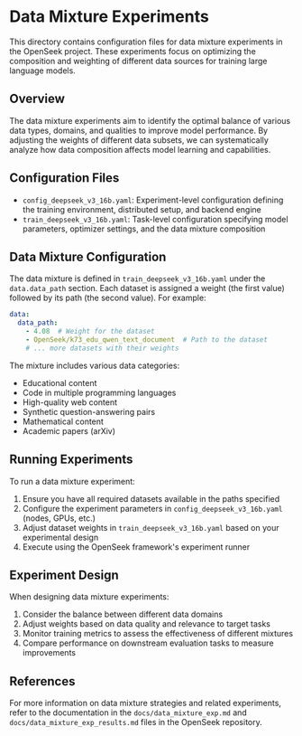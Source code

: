 # Data Mixture Experiments

This directory contains configuration files for data mixture experiments in the OpenSeek project. These experiments focus on optimizing the composition and weighting of different data sources for training large language models.

## Overview

The data mixture experiments aim to identify the optimal balance of various data types, domains, and qualities to improve model performance. By adjusting the weights of different data subsets, we can systematically analyze how data composition affects model learning and capabilities.

## Configuration Files

- `config_deepseek_v3_16b.yaml`: Experiment-level configuration defining the training environment, distributed setup, and backend engine
- `train_deepseek_v3_16b.yaml`: Task-level configuration specifying model parameters, optimizer settings, and the data mixture composition

## Data Mixture Configuration

The data mixture is defined in `train_deepseek_v3_16b.yaml` under the `data.data_path` section. Each dataset is assigned a weight (the first value) followed by its path (the second value). For example:

```yaml
data:
  data_path:
    - 4.08  # Weight for the dataset
    - OpenSeek/k73_edu_qwen_text_document  # Path to the dataset
    # ... more datasets with their weights
```

The mixture includes various data categories:
- Educational content
- Code in multiple programming languages
- High-quality web content
- Synthetic question-answering pairs
- Mathematical content
- Academic papers (arXiv)

## Running Experiments

To run a data mixture experiment:

1. Ensure you have all required datasets available in the paths specified
2. Configure the experiment parameters in `config_deepseek_v3_16b.yaml` (nodes, GPUs, etc.)
3. Adjust dataset weights in `train_deepseek_v3_16b.yaml` based on your experimental design
4. Execute using the OpenSeek framework's experiment runner

## Experiment Design

When designing data mixture experiments:
1. Consider the balance between different data domains
2. Adjust weights based on data quality and relevance to target tasks
3. Monitor training metrics to assess the effectiveness of different mixtures
4. Compare performance on downstream evaluation tasks to measure improvements

## References

For more information on data mixture strategies and related experiments, refer to the documentation in the `docs/data_mixture_exp.md` and `docs/data_mixture_exp_results.md` files in the OpenSeek repository.
